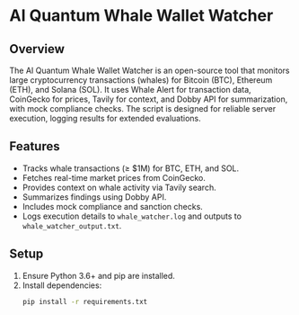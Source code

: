 # AI Quantum Whale Wallet Watcher

## Overview
The AI Quantum Whale Wallet Watcher is an open-source tool that monitors large cryptocurrency transactions (whales) for Bitcoin (BTC), Ethereum (ETH), and Solana (SOL). It uses Whale Alert for transaction data, CoinGecko for prices, Tavily for context, and Dobby API for summarization, with mock compliance checks. The script is designed for reliable server execution, logging results for extended evaluations.

## Features
- Tracks whale transactions (≥ $1M) for BTC, ETH, and SOL.
- Fetches real-time market prices from CoinGecko.
- Provides context on whale activity via Tavily search.
- Summarizes findings using Dobby API.
- Includes mock compliance and sanction checks.
- Logs execution details to `whale_watcher.log` and outputs to `whale_watcher_output.txt`.

## Setup
1. Ensure Python 3.6+ and pip are installed.
2. Install dependencies:
   ```bash
   pip install -r requirements.txt